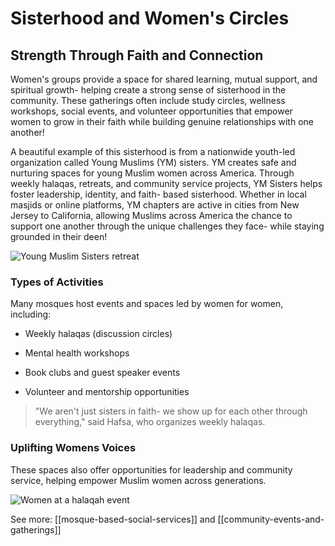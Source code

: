   
# Sisterhood and Women's Circles
## Strength Through Faith and Connection

Women's groups provide a space for shared learning, mutual support, and spiritual growth- helping create a strong sense of sisterhood in the community. These gatherings often include study circles, wellness workshops, social events, and volunteer opportunities that empower women to grow in their faith while building genuine relationships with one another!

  

A beautiful example of this sisterhood is from a nationwide youth-led organization called Young Muslims (YM) sisters. YM creates safe and nurturing spaces for young Muslim women across America. Through weekly halaqas, retreats, and community service projects, YM Sisters helps foster leadership, identity, and faith- based sisterhood. Whether in local masjids or online platforms, YM chapters are active in cities from New Jersey to California, allowing Muslims across America the chance to support one another through the unique challenges they face- while staying grounded in their deen!

![Young Muslim Sisters retreat](https://ymsisters.com/wp-content/uploads/2024/04/94d87ad5-b299-441c-82d5-7752c50a711c-jpg.webp)

  

### Types of Activities

Many mosques host events and spaces led by women for women, including:

- Weekly halaqas (discussion circles)

- Mental health workshops

- Book clubs and guest speaker events

- Volunteer and mentorship opportunities

>"We aren't just sisters in faith- we show up for each other through everything," said Hafsa, who organizes weekly halaqas.

  

### Uplifting Womens Voices

These spaces also offer opportunities for leadership and community service, helping empower Muslim women across generations.

![Women at a halaqah event](https://i.pinimg.com/736x/2d/6a/e6/2d6ae6cb0a7b51ad0c0b31d7504100a8.jpg)

  

See more: [[mosque-based-social-services]] and [[community-events-and-gatherings]]